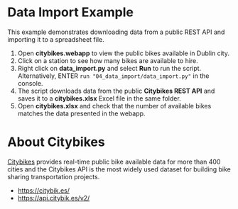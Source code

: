 # Data Import Example

This example demonstrates downloading data from a public REST API and importing it to a spreadsheet file.

1. Open **citybikes.webapp** to view the public bikes available in Dublin city. 
2. Click on a station to see how many bikes are available to hire.
3. Right click on **data_import.py** and select **Run** to run the script. Alternatively, ENTER `run "04_data_import/data_import.py"` in the console.
4. The script downloads data from the public **Citybikes REST API** and saves it to a **citybikes.xlsx** Excel file in the same folder.
5. Open **citybikes.xlsx** and check that the number of available bikes matches the data presented in the webapp.

# About Citybikes

[Citybikes](https://citybik.es/) provides real-time public bike available data for more than 400 cities and the Citybikes API is the most widely used dataset for building bike sharing transportation projects.

- https://citybik.es/
- https://api.citybik.es/v2/